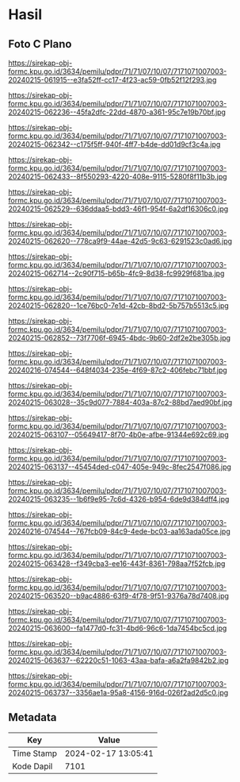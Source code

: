 # Hasil

## Foto C Plano

https://sirekap-obj-formc.kpu.go.id/3634/pemilu/pdpr/71/71/07/10/07/7171071007003-20240215-061915--e3fa52ff-cc17-4f23-ac59-0fb52f12f293.jpg

https://sirekap-obj-formc.kpu.go.id/3634/pemilu/pdpr/71/71/07/10/07/7171071007003-20240215-062236--45fa2dfc-22dd-4870-a361-95c7e19b70bf.jpg

https://sirekap-obj-formc.kpu.go.id/3634/pemilu/pdpr/71/71/07/10/07/7171071007003-20240215-062342--c175f5ff-940f-4ff7-b4de-dd01d9cf3c4a.jpg

https://sirekap-obj-formc.kpu.go.id/3634/pemilu/pdpr/71/71/07/10/07/7171071007003-20240215-062433--8f550293-4220-408e-9115-5280f8f11b3b.jpg

https://sirekap-obj-formc.kpu.go.id/3634/pemilu/pdpr/71/71/07/10/07/7171071007003-20240215-062529--636ddaa5-bdd3-46f1-954f-6a2df16306c0.jpg

https://sirekap-obj-formc.kpu.go.id/3634/pemilu/pdpr/71/71/07/10/07/7171071007003-20240215-062620--778ca9f9-44ae-42d5-9c63-6291523c0ad6.jpg

https://sirekap-obj-formc.kpu.go.id/3634/pemilu/pdpr/71/71/07/10/07/7171071007003-20240215-062714--2c90f715-b65b-4fc9-8d38-fc9929f681ba.jpg

https://sirekap-obj-formc.kpu.go.id/3634/pemilu/pdpr/71/71/07/10/07/7171071007003-20240215-062820--1ce76bc0-7e1d-42cb-8bd2-5b757b5513c5.jpg

https://sirekap-obj-formc.kpu.go.id/3634/pemilu/pdpr/71/71/07/10/07/7171071007003-20240215-062852--73f7706f-6945-4bdc-9b60-2df2e2be305b.jpg

https://sirekap-obj-formc.kpu.go.id/3634/pemilu/pdpr/71/71/07/10/07/7171071007003-20240216-074544--648f4034-235e-4f69-87c2-406febc71bbf.jpg

https://sirekap-obj-formc.kpu.go.id/3634/pemilu/pdpr/71/71/07/10/07/7171071007003-20240215-063028--35c9d077-7884-403a-87c2-88bd7aed90bf.jpg

https://sirekap-obj-formc.kpu.go.id/3634/pemilu/pdpr/71/71/07/10/07/7171071007003-20240215-063107--05649417-8f70-4b0e-afbe-91344e692c69.jpg

https://sirekap-obj-formc.kpu.go.id/3634/pemilu/pdpr/71/71/07/10/07/7171071007003-20240215-063137--45454ded-c047-405e-949c-8fec2547f086.jpg

https://sirekap-obj-formc.kpu.go.id/3634/pemilu/pdpr/71/71/07/10/07/7171071007003-20240215-063235--1b6f9e95-7c6d-4326-b954-6de9d384dff4.jpg

https://sirekap-obj-formc.kpu.go.id/3634/pemilu/pdpr/71/71/07/10/07/7171071007003-20240216-074544--767fcb09-84c9-4ede-bc03-aa163ada05ce.jpg

https://sirekap-obj-formc.kpu.go.id/3634/pemilu/pdpr/71/71/07/10/07/7171071007003-20240215-063428--f349cba3-ee16-443f-8361-798aa7f52fcb.jpg

https://sirekap-obj-formc.kpu.go.id/3634/pemilu/pdpr/71/71/07/10/07/7171071007003-20240215-063520--b9ac4886-63f9-4f78-9f51-9376a78d7408.jpg

https://sirekap-obj-formc.kpu.go.id/3634/pemilu/pdpr/71/71/07/10/07/7171071007003-20240215-063600--fa1477d0-fc31-4bd6-96c6-1da7454bc5cd.jpg

https://sirekap-obj-formc.kpu.go.id/3634/pemilu/pdpr/71/71/07/10/07/7171071007003-20240215-063637--62220c51-1063-43aa-bafa-a6a2fa9842b2.jpg

https://sirekap-obj-formc.kpu.go.id/3634/pemilu/pdpr/71/71/07/10/07/7171071007003-20240215-063737--3356ae1a-95a8-4156-916d-026f2ad2d5c0.jpg


## Metadata

| Key        | Value               |
| ---------- | ------------------- |
| Time Stamp | 2024-02-17 13:05:41 |
| Kode Dapil | 7101                |




